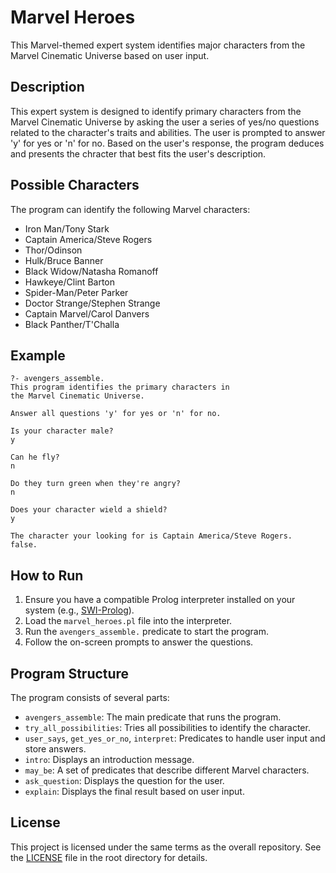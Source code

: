# Marvel Heroes

This Marvel-themed expert system identifies major characters from the Marvel Cinematic Universe based on user input.

## Description

This expert system is designed to identify primary characters from the Marvel Cinematic Universe by asking the user a series of yes/no questions related to the character's traits and abilities. The user is prompted to answer 'y' for yes or 'n' for no. Based on the user's response, the program deduces and presents the chracter that best fits the user's description. 

## Possible Characters

The program can identify the following Marvel characters:

- Iron Man/Tony Stark
- Captain America/Steve Rogers
- Thor/Odinson
- Hulk/Bruce Banner
- Black Widow/Natasha Romanoff
- Hawkeye/Clint Barton
- Spider-Man/Peter Parker
- Doctor Strange/Stephen Strange
- Captain Marvel/Carol Danvers
- Black Panther/T'Challa

## Example

```plaintext
?- avengers_assemble.
This program identifies the primary characters in
the Marvel Cinematic Universe.

Answer all questions 'y' for yes or 'n' for no.

Is your character male?
y

Can he fly?
n

Do they turn green when they're angry?
n

Does your character wield a shield?
y

The character your looking for is Captain America/Steve Rogers.
false.
```

## How to Run

1. Ensure you have a compatible Prolog interpreter installed on your system (e.g., [SWI-Prolog](https://www.swi-prolog.org/Download.html)).
2. Load the `marvel_heroes.pl` file into the interpreter.
3. Run the `avengers_assemble.` predicate to start the program.
4. Follow the on-screen prompts to answer the questions.

## Program Structure

The program consists of several parts:

- `avengers_assemble`: The main predicate that runs the program.
- `try_all_possibilities`: Tries all possibilities to identify the character.
- `user_says`, `get_yes_or_no`, `interpret`: Predicates to handle user input and store answers.
- `intro`: Displays an introduction message.
- `may_be`: A set of predicates that describe different Marvel characters.
- `ask_question`: Displays the question for the user.
- `explain`: Displays the final result based on user input.

## License

This project is licensed under the same terms as the overall repository. See the [LICENSE](../LICENSE) file in the root directory for details.

